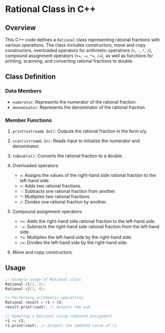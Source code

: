 # Rational Class in C++

## Overview

This C++ code defines a `Rational` class representing rational fractions with various operations. The class includes constructors, move and copy constructors, overloaded operators for arithmetic operations (`+`, `-`, `*`, `/`), compound assignment operators (`+=`, `-=`, `*=`, `/=`), as well as functions for printing, scanning, and converting rational fractions to double.

## Class Definition

### Data Members

- `numerator`: Represents the numerator of the rational fraction.
- `denominator`: Represents the denominator of the rational fraction.

### Member Functions

1. `print(ostream& Out)`: Outputs the rational fraction in the form x/y.

2. `scan(istream& In)`: Reads input to initialize the numerator and denominator.

3. `toDouble()`: Converts the rational fraction to a double.

4. Overloaded operators:
    - `=`: Assigns the values of the right-hand side rational fraction to the left-hand side.
    - `+`: Adds two rational fractions.
    - `-`: Subtracts one rational fraction from another.
    - `*`: Multiplies two rational fractions.
    - `/`: Divides one rational fraction by another.

5. Compound assignment operators:
    - `+=`: Adds the right-hand side rational fraction to the left-hand side.
    - `-=`: Subtracts the right-hand side rational fraction from the left-hand side.
    - `*=`: Multiplies the left-hand side by the right-hand side.
    - `/=`: Divides the left-hand side by the right-hand side.

6. Move and copy constructors.

## Usage

```cpp
// Example usage of Rational class
Rational r1(2, 3);
Rational r2(1, 4);

// Performing arithmetic operations
Rational result = r1 + r2;
result.print(cout); // Outputs the sum

// Updating a Rational using compound assignment
r1 += r2;
r1.print(cout); // Outputs the updated value of r1
